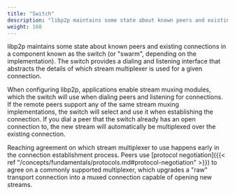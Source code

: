 ```yaml
---
title: "Switch"
description: "libp2p maintains some state about known peers and existing connections in a component known as the switch."
weight: 160
---
```


libp2p maintains some state about known peers and existing connections in a component known as the switch (or "swarm", depending on the implementation). The switch provides a dialing and listening interface that abstracts the details of which stream multiplexer is used for a given connection.

When configuring libp2p, applications enable stream muxing modules, which the switch will use when dialing peers and listening for connections. If the remote peers support any of the same stream muxing implementations, the switch will select and use it when establishing the connection. If you dial a peer that the switch already has an open connection to, the
new stream will automatically be multiplexed over the existing connection.

Reaching agreement on which stream multiplexer to use happens early in the connection establishment process. Peers use [protocol negotiation]({{< ref "/concepts/fundamentals/protocols.md#protocol-negotiation" >}}) to agree on a commonly supported multiplexer, which upgrades a "raw" transport connection into a muxed connection capable of opening new streams.
